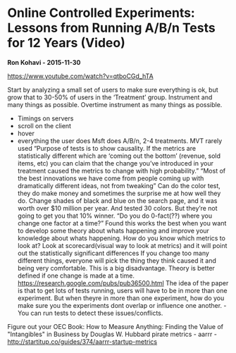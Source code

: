 # Online Controlled Experiments: Lessons from Running A/B/n Tests for 12 Years (Video)

**Ron Kohavi - 2015-11-30**

https://www.youtube.com/watch?v=qtboCGd_hTA

Start by analyzing a small set of users to make sure everything is ok, but grow that to 30-50% of users in the ‘Treatment’ group. 
Instrument and many things as possible. Overtime instrument as many things as possible. 
- Timings on servers
- scroll on the client
- hover
- everything the user does
Msft does A/B/n, 2-4 treatments. MVT rarely used
“Purpose of tests is to show causality. If the metrics are statistically different which are ‘coming out the bottom’ (revenue, sold items, etc) you can claim that the change you’ve introduced in your treatment caused the metrics to change with high probability.”
“Most of the best innovations we have come from people coming up with dramatically different ideas, not from tweaking”
Can do the color test, they do make money and sometimes the surprise me at how well they do. Change shades of black and blue on the search page, and it was worth over $10 million per year. And tested 30 colors. But they’re not going to get you that 10% winner.
“Do you do 0-fact(??) where you change one factor at a time?” Found this works the best when you want to develop some theory about whats happening and improve your knowledge about whats happening.
How do you know which metrics to look at? Look at scorecard(visual way to look at metrics) and it will point out the statistically significant differences
If you change too many different things, everyone will pick the thing they think caused it and being very comfortable. This is a big disadvantage.
Theory is better defined if one change is made at a time.
https://research.google.com/pubs/pub36500.html
The idea of the paper is that to get lots of tests running, users will have to be in more than one experiment. But when theyre in more than one experiment, how do you make sure you the experiments dont overlap or influence one another. - You can run tests to detect these issues/conflicts.

Figure out your OEC
Book: How to Measure Anything: Finding the Value of "Intangibles" in Business by Douglas W. Hubbard
pirate metrics - aarrr - http://startitup.co/guides/374/aarrr-startup-metrics
